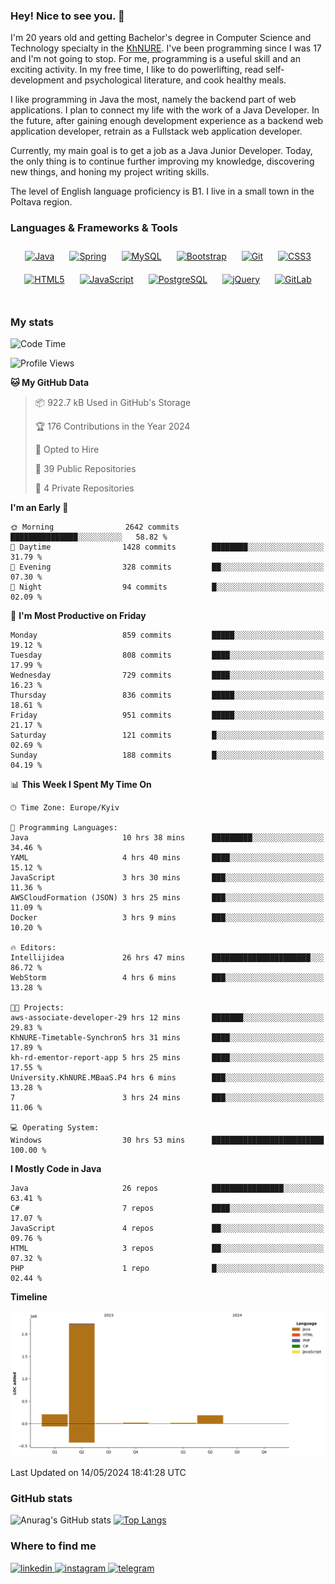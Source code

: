 ### Hey! Nice to see you. 👋

I'm 20 years old and getting Bachelor's degree in Computer Science and Technology
specialty in the [KhNURE][1]. I've been programming since I was 17 and I'm not going
to stop. For me, programming is a useful skill and an exciting activity. In my free
time, I like to do powerlifting, read self-development and psychological literature,
and cook healthy meals.

I like programming in Java the most, namely the backend part of web applications.
I plan to connect my life with the work of a Java Developer. In the future, after 
gaining enough development experience as a backend web application developer, 
retrain as a Fullstack web application developer. 

Currently, my main goal is to get a job as a Java Junior Developer. 
Today, the only thing is to continue further improving my knowledge, discovering 
new things, and honing my project writing skills.

The level of English language proficiency is B1. I live in a small town in the
Poltava region.

### Languages & Frameworks & Tools
<div align="center">  
<a href="https://www.java.com/" target="_blank"><img style="margin: 10px" src="https://profilinator.rishav.dev/skills-assets/java-original-wordmark.svg" alt="Java" height="50" /></a>
<a href="https://docs.spring.io/spring-framework/docs/3.0.x/reference/expressions.html#:~:text=The%20Spring%20Expression%20Language%20(SpEL,and%20basic%20string%20templating%20functionality." target="_blank"><img style="margin: 10px" src="https://profilinator.rishav.dev/skills-assets/springio-icon.svg" alt="Spring" height="50" /></a>
<a href="https://www.mysql.com/" target="_blank"><img style="margin: 10px" src="https://profilinator.rishav.dev/skills-assets/mysql-original-wordmark.svg" alt="MySQL" height="50" /></a>
<a href="https://getbootstrap.com/docs/3.4/javascript/" target="_blank"><img style="margin: 10px" src="https://profilinator.rishav.dev/skills-assets/bootstrap-plain.svg" alt="Bootstrap" height="50" /></a>  
<a href="https://github.com/" target="_blank"><img style="margin: 10px" src="https://profilinator.rishav.dev/skills-assets/git-scm-icon.svg" alt="Git" height="50" /></a>
<a href="https://www.w3schools.com/css/" target="_blank"><img style="margin: 10px" src="https://profilinator.rishav.dev/skills-assets/css3-original-wordmark.svg" alt="CSS3" height="50" /></a>  
<a href="https://en.wikipedia.org/wiki/HTML5" target="_blank"><img style="margin: 10px" src="https://profilinator.rishav.dev/skills-assets/html5-original-wordmark.svg" alt="HTML5" height="50" /></a>  
<a href="https://www.javascript.com/" target="_blank"><img style="margin: 10px" src="https://profilinator.rishav.dev/skills-assets/javascript-original.svg" alt="JavaScript" height="50" /></a>  
<a href="https://www.postgresql.org/" target="_blank"><img style="margin: 10px" src="https://profilinator.rishav.dev/skills-assets/postgresql-original-wordmark.svg" alt="PostgreSQL" height="50" /></a>  
<a href="https://jquery.com/" target="_blank"><img style="margin: 10px" src="https://profilinator.rishav.dev/skills-assets/jquery.png" alt="jQuery" height="50" /></a>
<a href="https://about.gitlab.com/" target="_blank"><img style="margin: 10px" src="https://profilinator.rishav.dev/skills-assets/gitlab.svg" alt="GitLab" height="50" /></a>  
</div>  

<br/>  

### My stats 

<!--START_SECTION:waka-->
![Code Time](http://img.shields.io/badge/Code%20Time-1%2C033%20hrs%2054%20mins-blue)

![Profile Views](http://img.shields.io/badge/Profile%20Views-0-blue)

**🐱 My GitHub Data** 

> 📦 922.7 kB Used in GitHub's Storage 
 > 
> 🏆 176 Contributions in the Year 2024
 > 
> 💼 Opted to Hire
 > 
> 📜 39 Public Repositories 
 > 
> 🔑 4 Private Repositories 
 > 
**I'm an Early 🐤** 

```text
🌞 Morning                2642 commits        ███████████████░░░░░░░░░░   58.82 % 
🌆 Daytime                1428 commits        ████████░░░░░░░░░░░░░░░░░   31.79 % 
🌃 Evening                328 commits         ██░░░░░░░░░░░░░░░░░░░░░░░   07.30 % 
🌙 Night                  94 commits          █░░░░░░░░░░░░░░░░░░░░░░░░   02.09 % 
```
📅 **I'm Most Productive on Friday** 

```text
Monday                   859 commits         █████░░░░░░░░░░░░░░░░░░░░   19.12 % 
Tuesday                  808 commits         ████░░░░░░░░░░░░░░░░░░░░░   17.99 % 
Wednesday                729 commits         ████░░░░░░░░░░░░░░░░░░░░░   16.23 % 
Thursday                 836 commits         █████░░░░░░░░░░░░░░░░░░░░   18.61 % 
Friday                   951 commits         █████░░░░░░░░░░░░░░░░░░░░   21.17 % 
Saturday                 121 commits         █░░░░░░░░░░░░░░░░░░░░░░░░   02.69 % 
Sunday                   188 commits         █░░░░░░░░░░░░░░░░░░░░░░░░   04.19 % 
```


📊 **This Week I Spent My Time On** 

```text
🕑︎ Time Zone: Europe/Kyiv

💬 Programming Languages: 
Java                     10 hrs 38 mins      █████████░░░░░░░░░░░░░░░░   34.46 % 
YAML                     4 hrs 40 mins       ████░░░░░░░░░░░░░░░░░░░░░   15.12 % 
JavaScript               3 hrs 30 mins       ███░░░░░░░░░░░░░░░░░░░░░░   11.36 % 
AWSCloudFormation (JSON) 3 hrs 25 mins       ███░░░░░░░░░░░░░░░░░░░░░░   11.09 % 
Docker                   3 hrs 9 mins        ███░░░░░░░░░░░░░░░░░░░░░░   10.20 % 

🔥 Editors: 
Intellijidea             26 hrs 47 mins      ██████████████████████░░░   86.72 % 
WebStorm                 4 hrs 6 mins        ███░░░░░░░░░░░░░░░░░░░░░░   13.28 % 

🐱‍💻 Projects: 
aws-associate-developer-29 hrs 12 mins       ███████░░░░░░░░░░░░░░░░░░   29.83 % 
KhNURE-Timetable-Synchron5 hrs 31 mins       ████░░░░░░░░░░░░░░░░░░░░░   17.89 % 
kh-rd-ementor-report-app 5 hrs 25 mins       ████░░░░░░░░░░░░░░░░░░░░░   17.55 % 
University.KhNURE.MBaaS.P4 hrs 6 mins        ███░░░░░░░░░░░░░░░░░░░░░░   13.28 % 
7                        3 hrs 24 mins       ███░░░░░░░░░░░░░░░░░░░░░░   11.06 % 

💻 Operating System: 
Windows                  30 hrs 53 mins      █████████████████████████   100.00 % 
```

**I Mostly Code in Java** 

```text
Java                     26 repos            ████████████████░░░░░░░░░   63.41 % 
C#                       7 repos             ████░░░░░░░░░░░░░░░░░░░░░   17.07 % 
JavaScript               4 repos             ██░░░░░░░░░░░░░░░░░░░░░░░   09.76 % 
HTML                     3 repos             ██░░░░░░░░░░░░░░░░░░░░░░░   07.32 % 
PHP                      1 repo              █░░░░░░░░░░░░░░░░░░░░░░░░   02.44 % 
```



**Timeline**

![Lines of Code chart](https://raw.githubusercontent.com/StasonMendelso/StasonMendelso/main/assets/bar_graph.png)


 Last Updated on 14/05/2024 18:41:28 UTC
<!--END_SECTION:waka-->

### GitHub stats
![Anurag's GitHub stats](https://github-readme-stats-sigma-five.vercel.app/api?username=stasonMendelso&show_icons=true&theme=transparent)
[![Top Langs](https://github-readme-stats-sigma-five.vercel.app/api/top-langs/?username=stasonMendelso)](https://github.com/stasonMendelso/github-readme-stats)
### Where to find me

<div align="start">
<a href="https://linkedin.com/in/stanislav-hlova-0b2a00265/" target="_blank">
<img src=https://img.shields.io/badge/linkedin-%231E77B5.svg?&style=for-the-badge&logo=linkedin&logoColor=white alt=linkedin style="margin-bottom: 5px;" />
</a>
<a href="https://instagram.com/stasonMendelson" target="_blank">
<img src=https://img.shields.io/badge/instagram-%23000000.svg?&style=for-the-badge&logo=instagram&logoColor=white alt=instagram style="margin-bottom: 5px;" />
</a> 
<a href="https://t.me/Stason_Mendelson" target="_blank">
<img src=https://img.shields.io/badge/telegram-%231E77B5.svg?&style=for-the-badge&logo=telegram&logoColor=white alt=telegram style="margin-bottom: 5px;" />
</a>  
</div>  

[1]:[https://nure.ua/en/]

